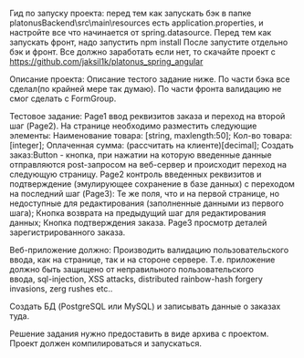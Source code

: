 Гид по запуску проекта:
перед тем как запускать бэк в папке platonusBackend\src\main\resources есть application.properties,
и настройте все что начинается от spring.datasource.
Перед тем как запускать фронт, надо запустить npm install 
После запустите отдельно бэк и фронт. Все должно заработать если нет,
то скачайте проект с
https://github.com/jaksil1k/platonus_spring_angular

Описание проекта:
Описание тестого задание ниже.
По части бэка все сделал(по крайней мере так думаю). По части фронта валидацию не смог сделать с FormGroup.

Тестовое задание:
Page1
ввод реквизитов заказа и переход на второй шаг (Page2). На странице необходимо разместить следующие элементы:
Наименование товара: [string, maxlength:50];
Кол-во товара: [integer];
Оплаченная сумма: (рассчитать на клиенте)[decimal];
Создать заказ:Button - кнопка, при нажатии на которую введенные данные отправляются post-запросом на веб-сервер и происходит переход на следующую страницу.
Page2
контроль введенных реквизитов и подтверждение (эмулирующее сохранение в базе данных) с переходом на последний шаг (Page3):
Те же поля, что и на первой странице, но недоступные для редактирования (заполненные данными из первого шага);
Кнопка возврата на предыдущий шаг для редактирования данных;
Кнопка подтверждения заказа.
Page3
просмотр деталей зарегистрированного заказа.

Веб-приложение должно:
Производить валидацию пользовательского ввода, как на странице, так и на стороне сервере. Т.е. приложение должно быть защищено от неправильного пользовательского ввода, sql-injection, XSS attacks, distributed rainbow-hash forgery invasions, zerg rushes etc..

Создать БД (PostgreSQL или MySQL) и записывать данные о заказах туда.

Решение задания нужно предоставить в виде архива с проектом. Проект должен компилироваться и запускаться.
